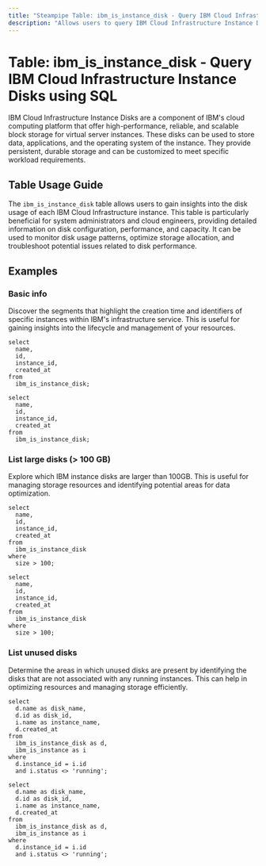 ```yaml
---
title: "Steampipe Table: ibm_is_instance_disk - Query IBM Cloud Infrastructure Instance Disks using SQL"
description: "Allows users to query IBM Cloud Infrastructure Instance Disks, providing detailed information about each instance's disk usage, performance, and configuration."
---
```


# Table: ibm_is_instance_disk - Query IBM Cloud Infrastructure Instance Disks using SQL

IBM Cloud Infrastructure Instance Disks are a component of IBM's cloud computing platform that offer high-performance, reliable, and scalable block storage for virtual server instances. These disks can be used to store data, applications, and the operating system of the instance. They provide persistent, durable storage and can be customized to meet specific workload requirements.

## Table Usage Guide

The `ibm_is_instance_disk` table allows users to gain insights into the disk usage of each IBM Cloud Infrastructure instance. This table is particularly beneficial for system administrators and cloud engineers, providing detailed information on disk configuration, performance, and capacity. It can be used to monitor disk usage patterns, optimize storage allocation, and troubleshoot potential issues related to disk performance.

## Examples

### Basic info
Discover the segments that highlight the creation time and identifiers of specific instances within IBM's infrastructure service. This is useful for gaining insights into the lifecycle and management of your resources.

```sql+postgres
select
  name,
  id,
  instance_id,
  created_at
from
  ibm_is_instance_disk;
```

```sql+sqlite
select
  name,
  id,
  instance_id,
  created_at
from
  ibm_is_instance_disk;
```

### List large disks (> 100 GB)
Explore which IBM instance disks are larger than 100GB. This is useful for managing storage resources and identifying potential areas for data optimization.

```sql+postgres
select
  name,
  id,
  instance_id,
  created_at
from
  ibm_is_instance_disk
where
  size > 100;
```

```sql+sqlite
select
  name,
  id,
  instance_id,
  created_at
from
  ibm_is_instance_disk
where
  size > 100;
```

### List unused disks
Determine the areas in which unused disks are present by identifying the disks that are not associated with any running instances. This can help in optimizing resources and managing storage efficiently.

```sql+postgres
select
  d.name as disk_name,
  d.id as disk_id,
  i.name as instance_name,
  d.created_at
from
  ibm_is_instance_disk as d,
  ibm_is_instance as i
where
  d.instance_id = i.id
  and i.status <> 'running';
```

```sql+sqlite
select
  d.name as disk_name,
  d.id as disk_id,
  i.name as instance_name,
  d.created_at
from
  ibm_is_instance_disk as d,
  ibm_is_instance as i
where
  d.instance_id = i.id
  and i.status <> 'running';
```
